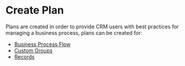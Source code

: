 # Create Plan

Plans are created in order to provide CRM users with best practices for managing a business process, plans can be created for:

* [Business Process Flow ](https://docs.inogic.com/business-process-checklist/features/manage-plans/create-plans/business-process-flow)
* [Custom Groups](https://docs.inogic.com/business-process-checklist/features/manage-plans/create-plans/custom-groups)
* [Records](https://docs.inogic.com/business-process-checklist/features/manage-plans/create-plans/records)
